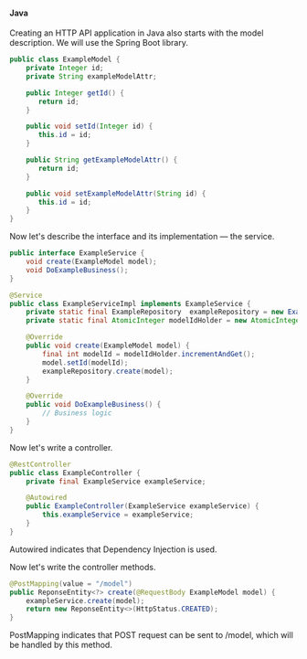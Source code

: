 #### **Java**
Creating an HTTP API application in Java also starts with the model description. We will use the Spring Boot library.

```java
public class ExampleModel {
    private Integer id;
    private String exampleModelAttr;

    public Integer getId() {
       return id;
    }

    public void setId(Integer id) {
       this.id = id;
    }

    public String getExampleModelAttr() {
       return id;
    }

    public void setExampleModelAttr(String id) {
       this.id = id;
    }
}
```

Now let's describe the interface and its implementation — the service.

```java
public interface ExampleService {
    void create(ExampleModel model);
    void DoExampleBusiness();
}
```

```java
@Service
public class ExampleServiceImpl implements ExampleService {
    private static final ExampleRepository  exampleRepository = new ExampleRepositoryImpl();
    private static final AtomicInteger modelIdHolder = new AtomicInteger();

    @Override
    public void create(ExampleModel model) {
        final int modelId = modelIdHolder.incrementAndGet();
        model.setId(modelId);
        exampleRepository.create(model);
    }

    @Override
    public void DoExampleBusiness() {
        // Business logic
    }
}
```

Now let's write a controller.

```java
@RestController
public class ExampleController {
    private final ExampleService exampleService;

    @Autowired
    public ExampleController(ExampleService exampleService) {
        this.exampleService = exampleService;
    }
}
```

Autowired indicates that Dependency Injection is used.

Now let's write the controller methods.

```java
@PostMapping(value = "/model")
public ReponseEntity<?> create(@RequestBody ExampleModel model) {
    exampleService.create(model);
    return new ReponseEntity<>(HttpStatus.CREATED);
}
```

PostMapping indicates that POST request can be sent to /model, which will be handled by this method.